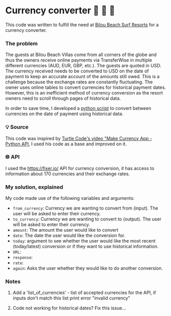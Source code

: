 # Currency converter 💱 💸 🌴

This code was written to fulfill the need at [Bilou Beach Surf Resorts](https://www.biloubeach.com/) for a currency converter.

### The problem
The guests at Bilou Beach Villas come from all corners of the globe and thus the owners receive online payments via TransferWise in multiple different  currencies (AUD, EUR, GBP, etc.). 
The guests are quoted in USD. The currency received needs to be converted to USD on the date of payment to keep an accurate account of the amounts still owed.
This is a challenge because the exchange rates are constantly fluctuating. 
The owner uses online tables to convert currencies for historical payment dates. However, this is an inefficient method of currency conversion as the resort owners need to scroll through pages of historical data. 

In order to save time, I developed a [python script](https://github.com/jessicastow/currency_converter/blob/main/currency_converter_v1.py) to convert between currencies on the date of payment using historical data. 

### 💡 Source
This code was inspired by [Turtle Code's video "Make Currency App - Python API](https://www.youtube.com/watch?v=isx6SpxZ4y0), I used his code as a base and improved on it. 

### 🌐 API
I used the https://fixer.io/ API for currency conversion, it has access to information about 170 currencies and their exchange rates. 

### My solution, explained

My code made use of the following variables and arguments:

- `from_currency`: Currency we are wanting to convert from (input). The user will be asked to enter their currency. 
- `to_currency`: Currency we are wanting to convert to (output). The user will be asked to enter their currency. 
- `amount`: The amount the user would like to convert
- `date`: The date the user would like the conversion for.
- `today`: argument to see whether the user would like the most recent (today/latest) conversion or if they want to use historical information. 
- `URL`: 
- `response`:
- `rate`:
- `again`: Asks the user whether they would like to do another conversion. 

### Notes


1. Add a 'list_of_currencies' - list of accepted currencies for the API, if inputs don't match this list print error "invalid currency"

2. Code not working for historical dates? Fix this issue...
